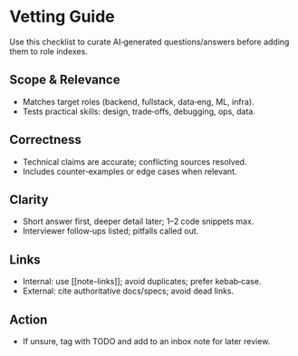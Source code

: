 # Vetting Guide

Use this checklist to curate AI‑generated questions/answers before adding them to role indexes.

## Scope & Relevance
- Matches target roles (backend, fullstack, data‑eng, ML, infra).
- Tests practical skills: design, trade‑offs, debugging, ops, data.

## Correctness
- Technical claims are accurate; conflicting sources resolved.
- Includes counter‑examples or edge cases when relevant.

## Clarity
- Short answer first, deeper detail later; 1–2 code snippets max.
- Interviewer follow‑ups listed; pitfalls called out.

## Links
- Internal: use [[note-links]]; avoid duplicates; prefer kebab‑case.
- External: cite authoritative docs/specs; avoid dead links.

## Action
- If unsure, tag with TODO and add to an inbox note for later review.

